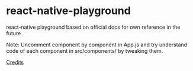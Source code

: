 # react-native-playground
react-native playground based on official docs for own reference in the future

Note: Uncomment component by component in App.js and try understand code of each component in src/components/ by tweaking them.

[Credits](http://facebook.github.io/react-native/docs/tutorial.html)
